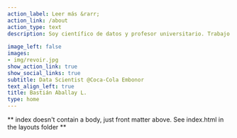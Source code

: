 ```yaml
---
action_label: Leer más &rarr; 
action_link: /about
action_type: text
description: Soy científico de datos y profesor universitario. Trabajo desarrollando soluciones analíticas para problemas de negocio.
  
image_left: false
images:
- img/revoir.jpg
show_action_link: true
show_social_links: true
subtitle: Data Scientist @Coca-Cola Embonor
text_align_left: true
title: Bastián Aballay L.
type: home
---
```


** index doesn't contain a body, just front matter above.
See index.html in the layouts folder **
